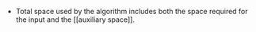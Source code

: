 - Total space used by the algorithm includes both the space required for the input and the [[auxiliary space]].